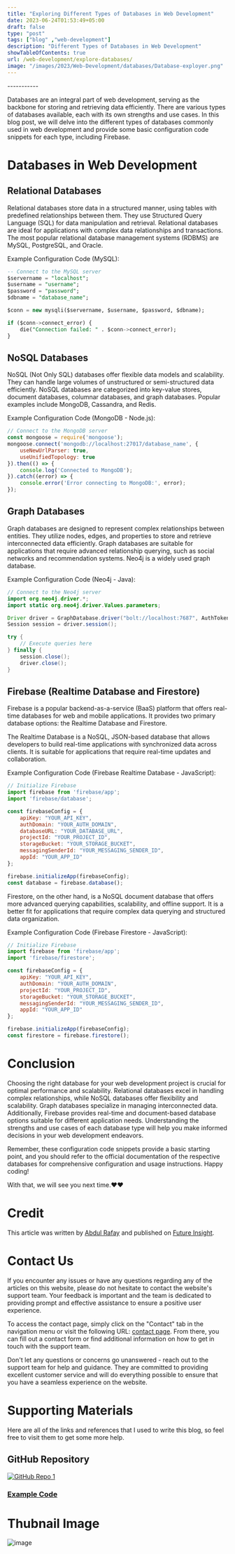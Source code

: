 ```yaml
---
title: "Exploring Different Types of Databases in Web Development"
date: 2023-06-24T01:53:49+05:00
draft: false
type: "post"
tags: ["blog" ,"web-development"]
description: "Different Types of Databases in Web Development"
showTableOfContents: true
url: /web-development/explore-databases/
image: "/images/2023/Web-Development/databases/Database-exployer.png"
---
```

<link rel="stylesheet" href="/css/reference-content/reference-content.css">
-----------

Databases are an integral part of web development, serving as the backbone for storing and retrieving data efficiently. There are various types of databases available, each with its own strengths and use cases. In this blog post, we will delve into the different types of databases commonly used in web development and provide some basic configuration code snippets for each type, including Firebase.

# Databases in Web Development

## Relational Databases
Relational databases store data in a structured manner, using tables with predefined relationships between them. They use Structured Query Language (SQL) for data manipulation and retrieval. Relational databases are ideal for applications with complex data relationships and transactions. The most popular relational database management systems (RDBMS) are MySQL, PostgreSQL, and Oracle.

Example Configuration Code (MySQL):
```sql
-- Connect to the MySQL server
$servername = "localhost";
$username = "username";
$password = "password";
$dbname = "database_name";

$conn = new mysqli($servername, $username, $password, $dbname);

if ($conn->connect_error) {
    die("Connection failed: " . $conn->connect_error);
}
```

##  NoSQL Databases
NoSQL (Not Only SQL) databases offer flexible data models and scalability. They can handle large volumes of unstructured or semi-structured data efficiently. NoSQL databases are categorized into key-value stores, document databases, columnar databases, and graph databases. Popular examples include MongoDB, Cassandra, and Redis.

Example Configuration Code (MongoDB - Node.js):
```javascript
// Connect to the MongoDB server
const mongoose = require('mongoose');
mongoose.connect('mongodb://localhost:27017/database_name', {
    useNewUrlParser: true,
    useUnifiedTopology: true
}).then(() => {
    console.log('Connected to MongoDB');
}).catch((error) => {
    console.error('Error connecting to MongoDB:', error);
});
```

## Graph Databases
Graph databases are designed to represent complex relationships between entities. They utilize nodes, edges, and properties to store and retrieve interconnected data efficiently. Graph databases are suitable for applications that require advanced relationship querying, such as social networks and recommendation systems. Neo4j is a widely used graph database.

Example Configuration Code (Neo4j - Java):
```java
// Connect to the Neo4j server
import org.neo4j.driver.*;
import static org.neo4j.driver.Values.parameters;

Driver driver = GraphDatabase.driver("bolt://localhost:7687", AuthTokens.basic("username", "password"));
Session session = driver.session();

try {
    // Execute queries here
} finally {
    session.close();
    driver.close();
}
```

## Firebase (Realtime Database and Firestore)
Firebase is a popular backend-as-a-service (BaaS) platform that offers real-time databases for web and mobile applications. It provides two primary database options: the Realtime Database and Firestore.

The Realtime Database is a NoSQL, JSON-based database that allows developers to build real-time applications with synchronized data across clients. It is suitable for applications that require real-time updates and collaboration.

Example Configuration Code (Firebase Realtime Database - JavaScript):
```javascript
// Initialize Firebase
import firebase from 'firebase/app';
import 'firebase/database';

const firebaseConfig = {
    apiKey: "YOUR_API_KEY",
    authDomain: "YOUR_AUTH_DOMAIN",
    databaseURL: "YOUR_DATABASE_URL",
    projectId: "YOUR_PROJECT_ID",
    storageBucket: "YOUR_STORAGE_BUCKET",
    messagingSenderId: "YOUR_MESSAGING_SENDER_ID",
    appId: "YOUR_APP_ID"
};

firebase.initializeApp(firebaseConfig);
const database = firebase.database();
```

Firestore, on the other hand, is a NoSQL document database that offers more advanced querying capabilities, scalability, and offline support. It is a better fit for applications that require complex data querying and structured data organization.

Example Configuration Code (Firebase Firestore - JavaScript):
```javascript
// Initialize Firebase
import firebase from 'firebase/app';
import 'firebase/firestore';

const firebaseConfig = {
    apiKey: "YOUR_API_KEY",
    authDomain: "YOUR_AUTH_DOMAIN",
    projectId: "YOUR_PROJECT_ID",
    storageBucket: "YOUR_STORAGE_BUCKET",
    messagingSenderId: "YOUR_MESSAGING_SENDER_ID",
    appId: "YOUR_APP_ID"
};

firebase.initializeApp(firebaseConfig);
const firestore = firebase.firestore();
```

# Conclusion
Choosing the right database for your web development project is crucial for optimal performance and scalability. Relational databases excel in handling complex relationships, while NoSQL databases offer flexibility and scalability. Graph databases specialize in managing interconnected data. Additionally, Firebase provides real-time and document-based database options suitable for different application needs. Understanding the strengths and use cases of each database type will help you make informed decisions in your web development endeavors.

Remember, these configuration code snippets provide a basic starting point, and you should refer to the official documentation of the respective databases for comprehensive configuration and usage instructions. Happy coding!

With that, we will see you next time.❤️❤️

# Credit
This article was written by [Abdul Rafay](https://future-insight.blog/author) and published on [Future Insight](https://future-insight.blog/).

# Contact Us
If you encounter any issues or have any questions regarding any of the articles on this website, please do not hesitate to contact the website's support team. Your feedback is important and the team is dedicated to providing prompt and effective assistance to ensure a positive user experience.

To access the contact page, simply click on the "Contact" tab in the navigation menu or visit the following URL: [contact page](https://future-insight.blog/contact). From there, you can fill out a contact form or find additional information on how to get in touch with the support team.

Don't let any questions or concerns go unanswered - reach out to the support team for help and guidance. They are committed to providing excellent customer service and will do everything possible to ensure that you have a seamless experience on the website.


# Supporting Materials
Here are all of the links and references that I used to write this blog, so feel free to visit them to get some more help.
## GitHub Repository
<div class="cards-container">
  <a class="card" href="https://github.com/rafay99-epic/DevTestBox">
    <img src="/images/content-icons/Github-Logo.png" alt="GitHub Repo 1">
    <h3 class="title">Example Code</h3>
  </a>
</div>

<!-- ## Video WalkThrough -->
<!-- <iframe width="800" height="450" src="https://www.youtube.com/embed/YT-link" frameborder="1" allowfullscreen></iframe> -->
# Thubnail Image
![image](/images/2023/Web-Development/databases/Database-exployer.png)
